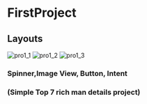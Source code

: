 # FirstProject
## Layouts

![pro1_1](https://user-images.githubusercontent.com/53407160/92941616-72576280-f472-11ea-998b-434ac66be2bb.PNG)
![pro1_2](https://user-images.githubusercontent.com/53407160/92941631-75525300-f472-11ea-8647-e99f76924847.PNG)
![pro1_3](https://user-images.githubusercontent.com/53407160/92941634-76838000-f472-11ea-86c7-4f216d28ae07.PNG)

### Spinner,Image View, Button, Intent

### (Simple Top 7 rich man details project)
